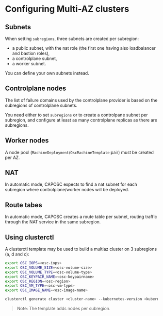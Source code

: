 # Configuring Multi-AZ clusters

## Subnets

When setting `subregions`, three subnets are created per subregion:
* a public subnet, with the nat role (the first one having also loadbalancer and bastion roles),
* a controlplane subnet,
* a worker subnet.

You can define your own subnets instead. 

## Controlplane nodes

The list of failure domains used by the controlplane provider is based on the subregions of controlplane subnets.

You need either to set `subregions` or to create a controlpane subnet per subregion, and configure at least as many controlplane replicas as there are subregions.

## Worker nodes

A node pool (`MachineDeployment`/`OscMachineTemplate` pair) must be created per AZ.

## NAT

In automatic mode, CAPOSC expects to find a nat subnet for each subregion where controlplane/worker nodes will be deployed.

## Route tabes

In automatic mode, CAPOSC creates a route table per subnet, routing traffic through the NAT service in the same subregion.

## Using clusterctl

A clusterctl template may be used to build a multiaz cluster on 3 subregions (a, d and c):

```bash
export OSC_IOPS=<osc-iops>
export OSC_VOLUME_SIZE=<osc-volume-size>
export OSC_VOLUME_TYPE=<osc-volume-type>
export OSC_KEYPAIR_NAME=<osc-keypairname>
export OSC_REGION=<osc-region>
export OSC_VM_TYPE=<osc-vm-type>
export OSC_IMAGE_NAME=<osc-image-name>

clusterctl generate cluster <cluster-name> --kubernetes-version <kubernetes-version> --control-plane-machine-count=<control-plane-machine-count> --worker-machine-count=<worker-machine-count> --flavor=multiaz > getstarted.yaml
```

> Note: The template adds <worker-machine-count> nodes per subregion.